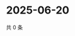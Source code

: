 # 2025-06-20

共 0 条

<!-- BEGIN ZHIHUVIDEO -->
<!-- 最后更新时间 Fri Jun 20 2025 04:13:25 GMT+0800 (China Standard Time) -->

<!-- END ZHIHUVIDEO -->
